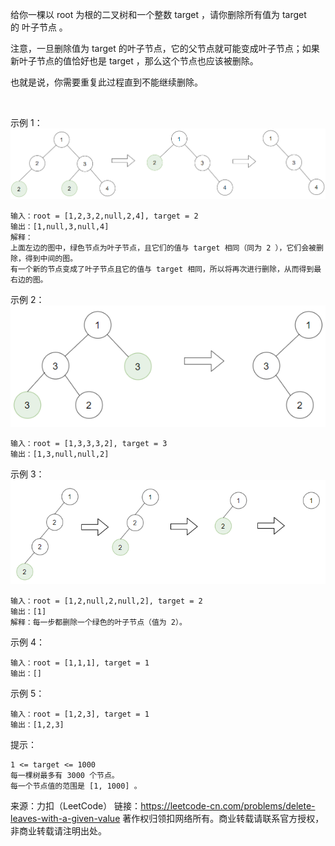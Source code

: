 给你一棵以 root 为根的二叉树和一个整数 target ，请你删除所有值为 target 的 叶子节点 。

注意，一旦删除值为 target 的叶子节点，它的父节点就可能变成叶子节点；如果新叶子节点的值恰好也是 target ，那么这个节点也应该被删除。

也就是说，你需要重复此过程直到不能继续删除。

 

示例 1：
![](1325-1.png)

```
输入：root = [1,2,3,2,null,2,4], target = 2
输出：[1,null,3,null,4]
解释：
上面左边的图中，绿色节点为叶子节点，且它们的值与 target 相同（同为 2 ），它们会被删除，得到中间的图。
有一个新的节点变成了叶子节点且它的值与 target 相同，所以将再次进行删除，从而得到最右边的图。
```
示例 2：
![](1325-2.png)

```
输入：root = [1,3,3,3,2], target = 3
输出：[1,3,null,null,2]
```
示例 3：
![](1325-3.png)

```
输入：root = [1,2,null,2,null,2], target = 2
输出：[1]
解释：每一步都删除一个绿色的叶子节点（值为 2）。
```
示例 4：
```
输入：root = [1,1,1], target = 1
输出：[]
```
示例 5：
```
输入：root = [1,2,3], target = 1
输出：[1,2,3]
```

提示：
```
1 <= target <= 1000
每一棵树最多有 3000 个节点。
每一个节点值的范围是 [1, 1000] 。
```
来源：力扣（LeetCode）
链接：https://leetcode-cn.com/problems/delete-leaves-with-a-given-value
著作权归领扣网络所有。商业转载请联系官方授权，非商业转载请注明出处。